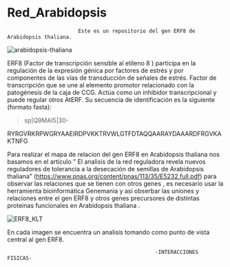 # Red_Arabidopsis
                         
                           Este es un repositorio del gen ERF8 de Arabidopsis thaliana.
![arabidopsis-thaliana](https://user-images.githubusercontent.com/67028183/85361211-eff97b00-b4e0-11ea-81a6-80e3e5c9a1ad.jpg)

ERF8 (Factor de transcripción sensible al etileno 8 ) participa en la regulación de la expresión génica por factores de estrés y por componentes de las vías de transducción de señales de estrés. Factor de transcripción que se une al elemento promotor relacionado con la patogénesis de la caja de CCG. Actúa como un inhibidor transcripcional y puede regular otros AtERF. Su secuencia de identificación es la siguiente (formato fasta):
>sp|Q9MAI5|30-

RYRGVRKRPWGRYAAEIRDPVKKTRVWLGTFDTAQQAARAYDAAARDFRGVKAKTNFG

Para realizar el mapa de relacion del gen ERF8 en Arabidopsis thaliana nos basamos en el artículo " El analisis  de la red reguladora  revela nuevos reguladores de tolerancia  a la desecación  de semillas de Arabidopsis thaliana" (https://www.pnas.org/content/pnas/113/35/E5232.full.pdf)  para observar  las relaciones que se tienen con otros genes , es necesario usar la herramienta bioinformática  Genemania y asi obserbar las uniones y relaciones entre el gen ERF8 y otros genes precursores de distintas proteinas funcionales en Arabidopsis thaliana .

![ERF8_KLT](https://user-images.githubusercontent.com/67028183/85358981-b02f9500-b4da-11ea-8039-ac1cb09faa2c.jpg)

En cada imagen se encuentra un analisis tomando como punto de vista central al gen ERF8.

                                                    -INTERACCIONES FISICAS-
                               
